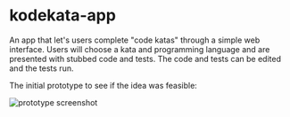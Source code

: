 # kodekata-app

An app that let's users complete "code katas" through a simple web interface. Users will choose a kata and programming language and are presented with stubbed code and tests. The code and tests can be edited and the tests run.

The initial prototype to see if the idea was feasible:

![prototype screenshot](https://raw.githubusercontent.com/gavincabbage/kodekata-app/master/docs/prototype-screenshot.png)

